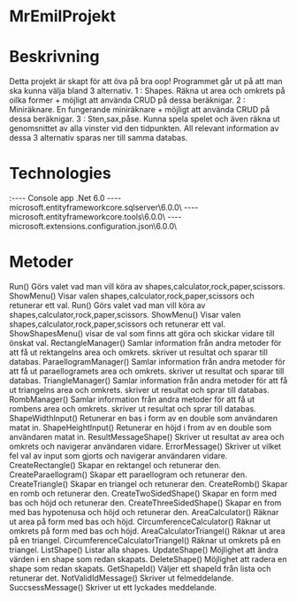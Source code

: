 # MrEmilProjekt

# Beskrivning  
Detta projekt är skapt för att öva på bra oop! Programmet går ut på att man ska kunna välja bland 3 alternativ.
1 : Shapes. Räkna ut area och omkrets på oilka former + möjligt att använda CRUD på dessa beräknigar.
2 : Miniräknare. En fungerande miniräknare + möjligt att använda CRUD på dessa beräknigar.
3 : Sten,sax,påse. Kunna spela spelet och även räkna ut genomsnittet av alla vinster vid den tidpunkten.
All relevant information av dessa 3 alternativ sparas ner till samma databas.

# Technologies
:---- Console app .Net 6.0 ---- microsoft.entityframeworkcore.sqlserver\6.0.0\ ---- 
microsoft.entityframeworkcore.tools\6.0.0\ ---- microsoft.extensions.configuration.json\6.0.0\


# Metoder
Run() Görs valet vad man vill köra av shapes,calculator,rock,paper,scissors.
ShowMenu() Visar valen shapes,calculator,rock,paper,scissors och retunerar ett val.
Run() Görs valet vad man vill köra av shapes,calculator,rock,paper,scissors.
ShowMenu() Visar valen shapes,calculator,rock,paper,scissors och retunerar ett val.
ShowShapesMenu() visar de val som finns att göra och skickar vidare till önskat val.
RectangleManager() Samlar information från andra metoder för att få ut rektangelns area och omkrets. skriver ut resultat och sparar till databas.
ParaellogramManager() Samlar information från andra metoder för att få ut paraellogramets area och omkrets. skriver ut resultat och sparar till databas.
TriangleManager() Samlar information från andra metoder för att få ut triangelns area och omkrets. skriver ut resultat och sprar till databas.
RombManager() Samlar information från andra metoder för att få ut rombens area och omkrets. skriver ut resultat och sprar till databas.
ShapeWidthInput() Retunerar en bas i form av en double som användaren matat in.
ShapeHeightInput() Retunerar en höjd i from av en double som användaren matat in.
ResultMessageShape() Skriver ut resultat av area och omkrets och navigerar användaren vidare.
ErrorMessage() Skriver ut vilket  fel val av input som gjorts och navigerar användaren vidare.
CreateRectangle() Skapar en rektangel och retunerar den.
CreateParaellogram() Skapar ett paraellogram och retunerar den.
CreateTriangle()  Skapar en triangel och retunerar den.
CreateRomb()  Skapar en romb och retunerar den.
CreateTwoSidedShape() Skapar en form med bas och höjd och retunerar den.
CreateThreeSidedShape() Skapar en from med bas hypotenusa och höjd och retunerar den.
AreaCalculator() Räknar ut area på form med bas och höjd.
CircumferenceCalculator() Räknar ut omkrets på form med bas och höjd.
AreaCalculatorTriangel() Räknar ut area på en triangel.
CircumferenceCalculatorTriangel() Räknar ut omkrets på en triangel.
ListShape() Listar alla shapes.
UpdateShape() Möjlighet att ändra värden i en shape som redan skapats.
DeleteShape() Möjlighet att radera en shape som redan skapats.
GetShapeId() Väljer ett shapeId från lista och retunerar det.
NotValidIdMessage() Skriver ut felmeddelande.
SuccsessMessage() Skriver ut ett lyckades meddelande.

 








